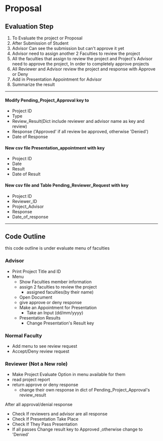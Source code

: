 # Proposal

## Evaluation Step
1. To Evaluate the project or Proposal
2. After Submission of Student
3. Advisor Can see the submission but can't approve it yet
4. Advisor need to assign another 2 Faculties to review the project
5. All the faculties that assign to review the project and Project's Advisor need to approve the project,
In order to completely approve projects
6. All Reviewer and Advisor review the project and response with Approve or Deny
7. Add in Presentation Appointment for Advisor
8. Summarize the result

---

#### Modify Pending_Project_Approval key to
  - Project ID
  - Type
  - Review_Result(Dict include reviewer and advisor name as key and review)
  - Response ('Approved' if all review be approved, otherwise 'Denied')
  - Date of Response

#### New csv file Presentation_appointment with key
  - Project ID
  - Date
  - Result
  - Date of Result

#### New csv file and Table Pending_Reviewer_Request with key
  - Project ID
  - Reviewer_ID
  - Project_Advisor
  - Response
  - Date_of_response
---
## Code Outline
this code outline is under evaluate menu of faculties
### Advisor
- Print Project Title and ID
- Menu
  - Show Faculties member information
  - assign 2 faculties to review the project
    - assigned faculties(by their name)
  - Open Document
  - give approve or deny response
  - Make an Appointment for Presentation
    - Take an Input (dd/mm/yyyy)
  - Presentation Results
    - Change Presentation's Result key

### Normal Faculty
- Add menu to see review request
- Accept/Deny review request

### Reviewer (Not a New role)
- Make Project Evaluate Option in menu available for them
- read project report
- return approve or deny response
  - change their own response in dict of Pending_Project_Approval's review_result

After all approval/denial response
- Check If reviewers and advisor are all response
- Check If Presentation Take Place
- Check If They Pass Presentation
- If all passes Change result key to Approved ,otherwise change to 'Denied'
